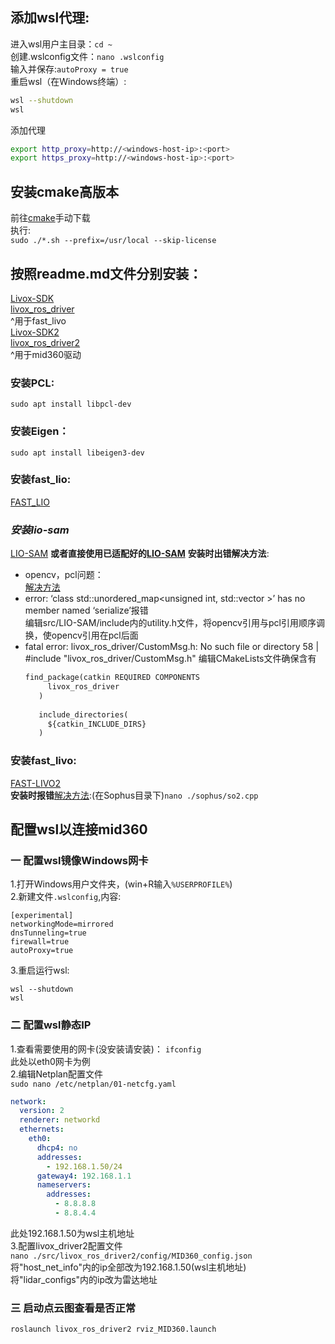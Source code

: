 ## 添加wsl代理:
进入wsl用户主目录：`cd ~`  
创建.wslconfig文件：`nano .wslconfig`  
输入并保存:`autoProxy = true`  
重启wsl（在Windows终端）:
```bash
wsl --shutdown
wsl
```
添加代理  
```bash
export http_proxy=http://<windows-host-ip>:<port>
export https_proxy=http://<windows-host-ip>:<port>
```
## 安装cmake高版本  
前往[cmake](https://github.com/Kitware/CMake/releases/)手动下载  
执行:  
`sudo ./*.sh --prefix=/usr/local --skip-license`
## 按照readme.md文件分别安装：  
[Livox-SDK](https://github.com/Livox-SDK/Livox-SDK)  
[livox_ros_driver](https://github.com/Livox-SDK/livox_ros_driver)  
^用于fast_livo  
[Livox-SDK2](https://github.com/Livox-SDK/Livox-SDK2)  
[livox_ros_driver2](https://github.com/Livox-SDK/livox_ros_driver2)  
^用于mid360驱动  
### 安装PCL:  
`sudo apt install libpcl-dev`  
### 安装Eigen：  
`sudo apt install libeigen3-dev`  
### 安装fast_lio:  
[FAST_LIO](https://github.com/SylarAnh/fast_lio_mid360)  
### *安装lio-sam*
[LIO-SAM](https://github.com/TixiaoShan/LIO-SAM)
**或者直接使用已适配好的[LIO-SAM](https://github.com/nkymzsy/LIO-SAM-MID360)**
**安装时出错解决方法**:  
- opencv，pcl问题：  
      [解决方法](https://blog.csdn.net/qq_32761549/article/details/126640468)  
- error: ‘class std::unordered_map<unsigned int, std::vector<unsigned int> >’ has no member named ‘serialize’报错  
      编辑src/LIO-SAM/include内的utility.h文件，将opencv引用与pcl引用顺序调换，使opencv引用在pcl后面
-  fatal error: livox_ros_driver/CustomMsg.h: No such file or directory
   58 | #include "livox_ros_driver/CustomMsg.h"
   编辑CMakeLists文件确保含有
   ```txt
   find_package(catkin REQUIRED COMPONENTS
        livox_ros_driver
      )
      
      include_directories(
        ${catkin_INCLUDE_DIRS}
      )
   ```
### 安装fast_livo:  
[FAST-LIVO2](https://github.com/hku-mars/FAST-LIVO2?tab=readme-ov-file)  
**安装时报错**[解决方法](https://zhuanlan.zhihu.com/p/398575632):(在Sophus目录下)`nano ./sophus/so2.cpp`  
## 配置wsl以连接mid360
### 一 配置wsl镜像Windows网卡
1.打开Windows用户文件夹，(win+R输入`%USERPROFILE%`)  
2.新建文件`.wslconfig`,内容:  
```
[experimental]
networkingMode=mirrored
dnsTunneling=true
firewall=true
autoProxy=true
```
3.重启运行wsl:  
```
wsl --shutdown
wsl
```
### 二 配置wsl静态IP
1.查看需要使用的网卡(没安装请安装)：
`ifconfig`  
此处以eth0网卡为例  
2.编辑Netplan配置文件  
`sudo nano /etc/netplan/01-netcfg.yaml`  
```yaml
network:
  version: 2
  renderer: networkd
  ethernets:
    eth0:
      dhcp4: no
      addresses:
        - 192.168.1.50/24
      gateway4: 192.168.1.1
      nameservers:
        addresses:
          - 8.8.8.8
          - 8.8.4.4
```  
此处192.168.1.50为wsl主机地址  
3.配置livox_driver2配置文件  
`nano ./src/livox_ros_driver2/config/MID360_config.json`  
将"host_net_info"内的ip全部改为192.168.1.50(wsl主机地址)  
将"lidar_configs"内的ip改为雷达地址  
### 三 启动点云图查看是否正常
`roslaunch livox_ros_driver2 rviz_MID360.launch`


